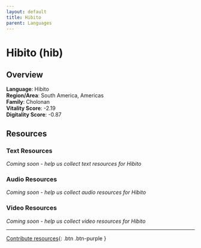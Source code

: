 ```yaml
---
layout: default
title: Hibito
parent: Languages
---
```


# Hibito (hib)

## Overview

**Language**: Hibito  
**Region/Area**: South America, Americas  
**Family**: Cholonan  
**Vitality Score**: -2.19  
**Digitality Score**: -0.87  

## Resources

### Text Resources
*Coming soon - help us collect text resources for Hibito*

### Audio Resources
*Coming soon - help us collect audio resources for Hibito*

### Video Resources
*Coming soon - help us collect video resources for Hibito*

---

[Contribute resources](https://fairtrain.github.io/){: .btn .btn-purple }

